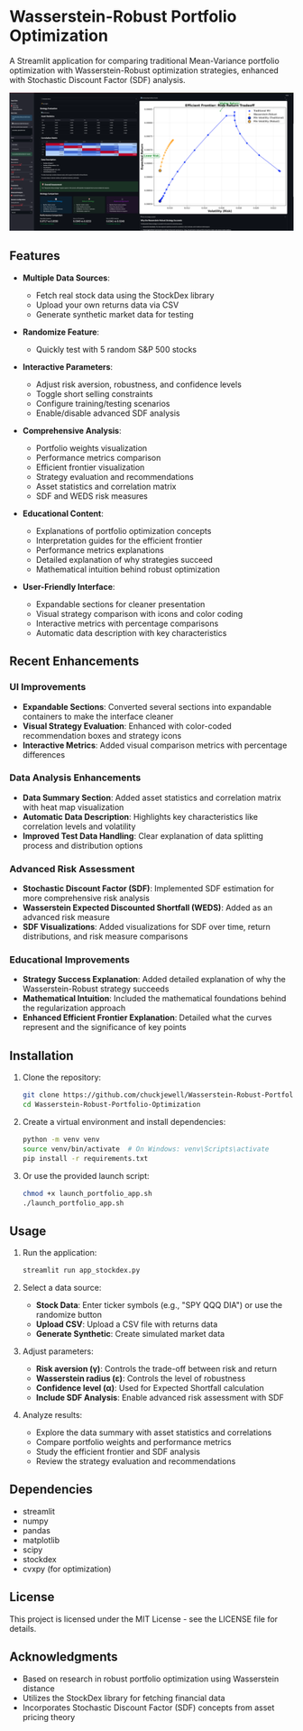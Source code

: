 # Wasserstein-Robust Portfolio Optimization

A Streamlit application for comparing traditional Mean-Variance portfolio optimization with Wasserstein-Robust optimization strategies, enhanced with Stochastic Discount Factor (SDF) analysis.

![Portfolio Optimization App](screenshot.png)

## Features

- **Multiple Data Sources**:
  - Fetch real stock data using the StockDex library
  - Upload your own returns data via CSV
  - Generate synthetic market data for testing

- **Randomize Feature**:
  - Quickly test with 5 random S&P 500 stocks

- **Interactive Parameters**:
  - Adjust risk aversion, robustness, and confidence levels
  - Toggle short selling constraints
  - Configure training/testing scenarios
  - Enable/disable advanced SDF analysis

- **Comprehensive Analysis**:
  - Portfolio weights visualization
  - Performance metrics comparison
  - Efficient frontier visualization
  - Strategy evaluation and recommendations
  - Asset statistics and correlation matrix
  - SDF and WEDS risk measures

- **Educational Content**:
  - Explanations of portfolio optimization concepts
  - Interpretation guides for the efficient frontier
  - Performance metrics explanations
  - Detailed explanation of why strategies succeed
  - Mathematical intuition behind robust optimization

- **User-Friendly Interface**:
  - Expandable sections for cleaner presentation
  - Visual strategy comparison with icons and color coding
  - Interactive metrics with percentage comparisons
  - Automatic data description with key characteristics

## Recent Enhancements

### UI Improvements
- **Expandable Sections**: Converted several sections into expandable containers to make the interface cleaner
- **Visual Strategy Evaluation**: Enhanced with color-coded recommendation boxes and strategy icons
- **Interactive Metrics**: Added visual comparison metrics with percentage differences

### Data Analysis Enhancements
- **Data Summary Section**: Added asset statistics and correlation matrix with heat map visualization
- **Automatic Data Description**: Highlights key characteristics like correlation levels and volatility
- **Improved Test Data Handling**: Clear explanation of data splitting process and distribution options

### Advanced Risk Assessment
- **Stochastic Discount Factor (SDF)**: Implemented SDF estimation for more comprehensive risk analysis
- **Wasserstein Expected Discounted Shortfall (WEDS)**: Added as an advanced risk measure
- **SDF Visualizations**: Added visualizations for SDF over time, return distributions, and risk measure comparisons

### Educational Improvements
- **Strategy Success Explanation**: Added detailed explanation of why the Wasserstein-Robust strategy succeeds
- **Mathematical Intuition**: Included the mathematical foundations behind the regularization approach
- **Enhanced Efficient Frontier Explanation**: Detailed what the curves represent and the significance of key points

## Installation

1. Clone the repository:
   ```bash
   git clone https://github.com/chuckjewell/Wasserstein-Robust-Portfolio-Optimization.git
   cd Wasserstein-Robust-Portfolio-Optimization
   ```

2. Create a virtual environment and install dependencies:
   ```bash
   python -m venv venv
   source venv/bin/activate  # On Windows: venv\Scripts\activate
   pip install -r requirements.txt
   ```

3. Or use the provided launch script:
   ```bash
   chmod +x launch_portfolio_app.sh
   ./launch_portfolio_app.sh
   ```

## Usage

1. Run the application:
   ```bash
   streamlit run app_stockdex.py
   ```

2. Select a data source:
   - **Stock Data**: Enter ticker symbols (e.g., "SPY QQQ DIA") or use the randomize button
   - **Upload CSV**: Upload a CSV file with returns data
   - **Generate Synthetic**: Create simulated market data

3. Adjust parameters:
   - **Risk aversion (γ)**: Controls the trade-off between risk and return
   - **Wasserstein radius (ε)**: Controls the level of robustness
   - **Confidence level (α)**: Used for Expected Shortfall calculation
   - **Include SDF Analysis**: Enable advanced risk assessment with SDF

4. Analyze results:
   - Explore the data summary with asset statistics and correlations
   - Compare portfolio weights and performance metrics
   - Study the efficient frontier and SDF analysis
   - Review the strategy evaluation and recommendations

## Dependencies

- streamlit
- numpy
- pandas
- matplotlib
- scipy
- stockdex
- cvxpy (for optimization)

## License

This project is licensed under the MIT License - see the LICENSE file for details.

## Acknowledgments

- Based on research in robust portfolio optimization using Wasserstein distance
- Utilizes the StockDex library for fetching financial data
- Incorporates Stochastic Discount Factor (SDF) concepts from asset pricing theory